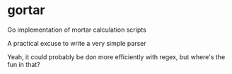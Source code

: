 # gortar
Go implementation of mortar calculation scripts

A practical excuse to write a very simple parser

Yeah, it could probably be don more efficiently with regex, but where's the fun in that?
